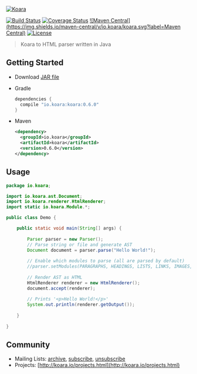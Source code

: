 [![Koara](http://www.koara.io/logo.png)](http://www.koara.io)

[![Build Status](https://img.shields.io/travis/koara/koara-java.svg)](https://travis-ci.org/koara/koara-java)
[![Coverage Status](https://img.shields.io/coveralls/koara/koara-java.svg)](https://coveralls.io/github/koara/koara-java?branch=master)
[![Maven Central](https://img.shields.io/maven-central/v/io.koara/koara.svg?label=Maven Central)](http://search.maven.org/#search%7Cga%7C1%7Ckoara)
[![License](https://img.shields.io/badge/License-Apache%202.0-blue.svg)](https://github.com/koara/koara-java/blob/master/LICENSE)

> Koara to HTML parser written in Java

## Getting Started
- Download [JAR file](http://repo1.maven.org/maven2/io/koara/koara/0.6.0/koara-0.6.0.jar)
- Gradle

  ```groovy
  dependencies {
	compile "io.koara:koara:0.6.0"
  }
  ```
  
- Maven

  ```xml
  <dependency>
    <groupId>io.koara</groupId>
    <artifactId>koara</artifactId>
    <version>0.6.0</version>
  </dependency>
  ```

## Usage
```java
package io.koara;

import io.koara.ast.Document;
import io.koara.renderer.HtmlRenderer;
import static io.koara.Module.*;

public class Demo {

	public static void main(String[] args) {
		
		Parser parser = new Parser();
		// Parse string or file and generate AST
		Document document = parser.parse("Hello World!"); 
		
		// Enable which modules to parse (all are parsed by default)
		//parser.setModules(PARAGRAPHS, HEADINGS, LISTS, LINKS, IMAGES, FORMATTING, BLOCKQUOTES, CODE);
		
		// Render AST as HTML
		HtmlRenderer renderer = new HtmlRenderer();
		document.accept(renderer);
		
		// Prints '<p>Hello World!</p>'
		System.out.println(renderer.getOutput());
		
	}
	
}
```


## Community
- Mailing Lists: [archive](http://groups.google.com/group/koara-users/topics), [subscribe](mailto:koara-users+subscribe@googlegroups.com), [unsubscribe](mailto:koara-users+unsubscribe@googlegroups.com)
- Projects: [http://koara.io/projects.html](http://koara.io/projects.html)